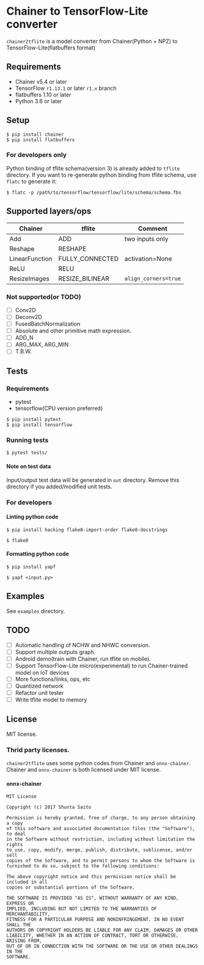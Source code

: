 # Chainer to TensorFlow-Lite converter

`chainer2tflite` is a model converter from Chainer(Python + NPZ) to TensorFlow-Lite(flatbuffers format)

## Requirements

* Chainer v5.4 or later
* TensorFlow `r1.13.1` or later `r1.x` branch
* flatbuffers 1.10 or later
* Python 3.6 or later

## Setup

```
$ pip install chainer
$ pip install flatbuffers
```

### For developers only

Python binding of tflite schema(version 3) is already added to `tflite` directory.
If you want to re-generate python binding from tflite schema, use `flatc` to generate it:

```
$ flatc -p /path/to/tensorflow/tensorflow/lite/schema/schema.fbs
```


## Supported layers/ops

| Chainer         | tflite           | Comment                 |
| --------------- | ---------------- | ----------------------- |
| Add             | ADD              | two inputs only         |
| Reshape         | RESHAPE          |                         |
| LinearFunction  | FULLY_CONNECTED  | activation=None         |
| ReLU            | RELU             |                         |
| ResizeImages    | RESIZE_BILINEAR  | `align_corners=true`    |

### Not supported(or TODO)

* [ ] Conv2D
* [ ] Deconv2D
* [ ] FusedBatchNormalization
* [ ] Absolute and other primitive math expression.
* [ ] ADD_N
* [ ] ARG_MAX, ARG_MIN
* [ ] T.B.W.

## Tests

### Requirements

* pytest
* tensorflow(CPU version preferred)

```
$ pip install pytest
$ pip install tensorflow
```

### Running tests

```
$ pytest tests/
```

#### Note on test data

Input/output test data will be generated in `out` directory.
Remove this directory if you added/modified unit tests.

### For developers

#### Linting python code

```
$ pip install hacking flake8-import-order flake8-docstrings
```

```
$ flake8
```

#### Formatting python code

```
$ pip install yapf
```

```
$ yapf <input.py>
```

## Examples

See `examples` directory.

## TODO

* [ ] Automatic handling of NCHW and NHWC conversion.
* [ ] Support multiple outputs graph.
* [ ] Android demo(train with Chainer, run tflite on mobile).
* [ ] Support TensorFlow-Lite micro(experimental) to run Chainer-trained model on IoT devices
* [ ] More functions/links, ops, etc
* [ ] Quantized network
* [ ] Refactor unit tester
* [ ] Write tflite model to memory

## License

MIT license.

### Thrid party licenses.

`chainer2tflite` uses some python codes from Chainer and `onnx-chainer`. Chainer and `onnx-chainer` is both licensed under MIT license.


#### onnx-chainer

```
MIT License

Copyright (c) 2017 Shunta Saito

Permission is hereby granted, free of charge, to any person obtaining a copy
of this software and associated documentation files (the "Software"), to deal
in the Software without restriction, including without limitation the rights
to use, copy, modify, merge, publish, distribute, sublicense, and/or sell
copies of the Software, and to permit persons to whom the Software is
furnished to do so, subject to the following conditions:

The above copyright notice and this permission notice shall be included in all
copies or substantial portions of the Software.

THE SOFTWARE IS PROVIDED "AS IS", WITHOUT WARRANTY OF ANY KIND, EXPRESS OR
IMPLIED, INCLUDING BUT NOT LIMITED TO THE WARRANTIES OF MERCHANTABILITY,
FITNESS FOR A PARTICULAR PURPOSE AND NONINFRINGEMENT. IN NO EVENT SHALL THE
AUTHORS OR COPYRIGHT HOLDERS BE LIABLE FOR ANY CLAIM, DAMAGES OR OTHER
LIABILITY, WHETHER IN AN ACTION OF CONTRACT, TORT OR OTHERWISE, ARISING FROM,
OUT OF OR IN CONNECTION WITH THE SOFTWARE OR THE USE OR OTHER DEALINGS IN THE
SOFTWARE.
```
